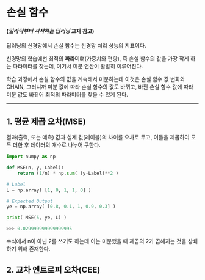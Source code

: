 # **손실 함수**
#### (*밑바닥부터 시작하는 딥러닝* 교재 참고)

딥러닝의 신경망에서 손실 함수는 신경망 처리 성능의 지표이다. 

신경망의 학습에선 최적의 **파라미터**(가중치와 편향), 즉 손실 함수의 값을 가장 작게 하는 파라미터를 찾는데, 여기서 미분 연산이 활발히 이루어진다. 

학습 과정에서 손실 함수의 값을 계속해서 미분하는데 이것은 손실 함수 값 변화와 CHAIN, 그러니까 미분 값에 따라 손실 함수의 값도 바뀌고, 바뀐 손실 함수 값에 따라 미분 값도 바뀌어 최적의 파라미터를 찾을 수 있게 된다.

---

## 1. 평균 제곱 오차(MSE)
결과(출력, 또는 예측) 값과 실제 값(레이블)의 차이를 오차로 두고, 이들을 제곱하여 모두 더한 후 데이터의 개수로 나누어 구한다.
```Python
import numpy as np

def MSE(n, y, Label):
    return (1/n) * np.sum( (y-Label)**2 )

# Label
L = np.array( [1, 0, 1, 1, 0] )

# Expected Output
ye = np.array( [0.8, 0.1, 1, 0.9, 0.3] )

print( MSE(5, ye, L) )
```
```Python
>>> 0.029999999999999995
```
수식에서 n이 아닌 2를 쓰기도 하는데 이는 미분했을 때 제곱의 2가 곱해지는 것을 상쇄하기 위해 존재한다.

## 2. 교차 엔트로피 오차(CEE)
